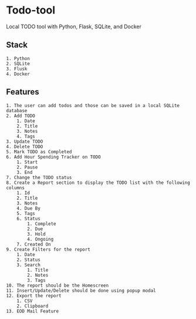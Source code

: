 # Todo-tool
Local TODO tool with Python, Flask, SQLite, and Docker

## Stack
    1. Python
    2. SQLite
    3. Flusk
    4. Docker

## Features    
    1. The user can add todos and those can be saved in a local SQLite database
    2. Add TODO
        1. Date
        2. Title
        3. Notes
        4. Tags
    3. Update TODO
    4. Delete TODO
    5. Mark TODO as Completed
    6. Add Hour Spending Tracker on TODO
        1. Start
        2. Pause
        3. End
    7. Change the TODO status
    8. Create a Report section to display the TODO list with the following columns
        1. Id
        2. Title
        3. Notes
        4. Due By
        5. Tags
        6. Status
            1. Complete
            2. Due
            3. Hold
            4. Ongoing
        7. Created On
    9. Create Filters for the report
        1. Date
        2. Status
        3. Search
            1. Title
            2. Notes
            3. Tags
    10. The report should be the Homescreen
    11. Insert/Update/Delete should be done using popup modal
    12. Export the report
        1. CSV
        2. Clipboard
    13. EOD Mail Feature
